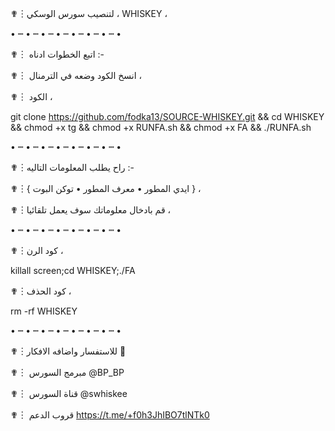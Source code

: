 ✟︙لتنصيب سورس الوسكي ، WHISKEY ،

• ┉ • ┉ • ┉ • ┉ • ┉ • ┉ • ┉ •
         
✟︙ اتبع الخطوات ادناه :-


✟︙ انسخ الكود وضعه في الترمنال ،

✟︙ الكود ،

git clone https://github.com/fodka13/SOURCE-WHISKEY.git && cd WHISKEY  && chmod +x tg && chmod +x RUNFA.sh && chmod +x FA && ./RUNFA.sh

• ┉ • ┉ • ┉ • ┉ • ┉ • ┉ • ┉ •

✟︙راح يطلب المعلومات التاليه :- 

✟︙{ ايدي المطور  • معرف المطور • توكن البوت } ،

✟︙قم بادخال معلوماتك سوف يعمل تلقائيا ،

• ┉ • ┉ • ┉ • ┉ • ┉ • ┉ • ┉ •

✟︙كود الرن ، 

killall screen;cd WHISKEY;./FA

✟︙كود الحذف ، 

rm -rf WHISKEY

• ┉ • ┉ • ┉ • ┉ • ┉ • ┉ • ┉ •

✟︙للاستفسار واضافه الافكار  🔽

✟︙ مبرمج السورس @BP_BP 

✟︙ قناة السورس @swhiskee

✟︙ قروب الدعم https://t.me/+f0h3JhIBO7tlNTk0
